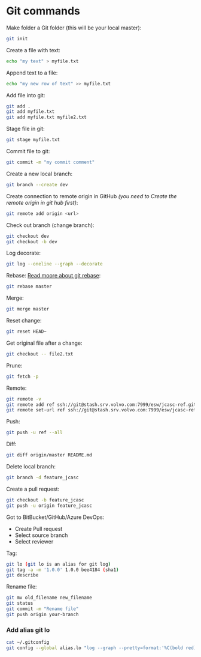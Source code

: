 # Git commands

Make folder a Git folder (this will be your local master):

```bash
git init
```

Create a file with text:

```bash
echo "my text" > myfile.txt
```

Append text to a file:

```bash
echo "my new row of text" >> myfile.txt
```

Add file into git:

```bash
git add .
git add myfile.txt
git add myfile.txt myfile2.txt
```

Stage file in git:

```bash
git stage myfile.txt
```

Commit file to git:

```bash
git commit -m "my commit comment"
```

Create a new local branch:

```bash
git branch --create dev
```

Create connection to remote origin in GitHub _(you need to Create the remote origin in git hub first)_:

```bash
git remote add origin <url>
```

Check out branch (change branch):

```bash
git checkout dev
git checkout -b dev
```

Log decorate:

```bash
git log --oneline --graph --decorate
```

Rebase: [Read moore about git rebase](https://medium.com/datadriveninvestor/git-rebase-vs-merge-cc5199edd77c):

```bash
git rebase master
```

Merge:

```bash
git merge master
```

Reset change:

```bash
git reset HEAD~
```

Get original file after a change:

```bash
git checkout -- file2.txt
```

Prune:

```bash
git fetch -p
```

Remote:

```bash
git remote -v
git remote add ref ssh://git@stash.srv.volvo.com:7999/esw/jcasc-ref.git (this is when cloned from enother repo and then add the ref)
git remote set-url ref ssh://git@stash.srv.volvo.com:7999/esw/jcasc-ref.git
```

Push:

```bash
git push -u ref --all
```

Diff:

```bash
git diff origin/master README.md
```

Delete local branch:

```bash
git branch -d feature_jcasc
```

Create a pull request:

```bash
git checkout -b feature_jcasc
git push -u origin feature_jcasc
```

Got to BitBucket/GitHub/Azure DevOps:
* Create Pull request
* Select source branch
* Select reviewer

Tag:

```bash
git lo (git lo is an alias for git log)
git tag -a -m '1.0.0' 1.0.0 bee4184 (sha1)
git describe
```

Rename file:

```bash
git mv old_filename new_filename
git status
git commit -m "Rename file"
git push origin your-branch
```

### Add alias git lo

```bash
cat ~/.gitconfig
git config --global alias.lo "log --graph --pretty=format:'%C(bold red)%h%Creset -%C(bold yellow)%d%Creset %s %C(bold green)(%cr) %C(blue)<%an>%Creset' --abbrev-commit"
```
